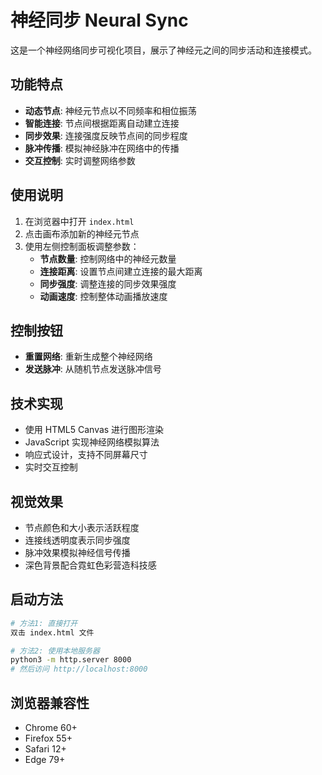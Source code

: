 # 神经同步 Neural Sync

这是一个神经网络同步可视化项目，展示了神经元之间的同步活动和连接模式。

## 功能特点

- **动态节点**: 神经元节点以不同频率和相位振荡
- **智能连接**: 节点间根据距离自动建立连接
- **同步效果**: 连接强度反映节点间的同步程度
- **脉冲传播**: 模拟神经脉冲在网络中的传播
- **交互控制**: 实时调整网络参数

## 使用说明

1. 在浏览器中打开 `index.html`
2. 点击画布添加新的神经元节点
3. 使用左侧控制面板调整参数：
   - **节点数量**: 控制网络中的神经元数量
   - **连接距离**: 设置节点间建立连接的最大距离
   - **同步强度**: 调整连接的同步效果强度
   - **动画速度**: 控制整体动画播放速度

## 控制按钮

- **重置网络**: 重新生成整个神经网络
- **发送脉冲**: 从随机节点发送脉冲信号

## 技术实现

- 使用 HTML5 Canvas 进行图形渲染
- JavaScript 实现神经网络模拟算法
- 响应式设计，支持不同屏幕尺寸
- 实时交互控制

## 视觉效果

- 节点颜色和大小表示活跃程度
- 连接线透明度表示同步强度
- 脉冲效果模拟神经信号传播
- 深色背景配合霓虹色彩营造科技感

## 启动方法

```bash
# 方法1: 直接打开
双击 index.html 文件

# 方法2: 使用本地服务器
python3 -m http.server 8000
# 然后访问 http://localhost:8000
```

## 浏览器兼容性

- Chrome 60+
- Firefox 55+
- Safari 12+
- Edge 79+